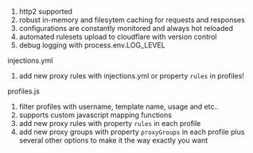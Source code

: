 1. http2 supported
2. robust in-memory and filesytem caching for requests and responses
3. configurations are constantly monitored and always hot reloaded
4. automated rulesets upload to cloudflare with version control
5. debug logging with process.env.LOG_LEVEL

injections.yml
1. add new proxy rules with injections.yml or property `rules` in profiles!

profiles.js
1. filter profiles with username, template name, usage and etc..
2. supports custom javascript mapping functions
3. add new proxy rules with property `rules` in each profile
4. add new proxy groups with property `proxyGroups` in each profile plus several other options to make it the way exactly you want



